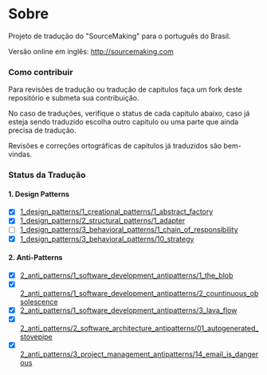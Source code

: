 Sobre
==============

Projeto de tradução do "SourceMaking" para o português do Brasil.

Versão online em inglês:
http://sourcemaking.com

### Como contribuir

Para revisões de tradução ou tradução de capitulos faça um fork deste repositório e submeta sua contribuição.

No caso de traduções, verifique o status de cada capitulo abaixo, caso já esteja sendo traduzido escolha outro capitulo ou uma parte que ainda precisa de tradução.

Revisões e correções ortográficas de capitulos já traduzidos são bem-vindas.

### Status da Tradução
#### 1. Design Patterns
- [x] [1_design_patterns/1_creational_patterns/1_abstract_factory](https://github.com/henryhamon/sourcemaking/blob/master/1_design_patterns/1_creational_patterns/1_abstract_factory.md)
- [x] [1_design_patterns/2_structural_patterns/1_adapter](https://github.com/henryhamon/sourcemaking/blob/master/1_design_patterns/2_structural_patterns/1_adapter.md)
- [ ] [1_design_patterns/3_behavioral_patterns/1_chain_of_responsibility](https://github.com/henryhamon/sourcemaking/blob/master/1_design_patterns/3_behavioral_patterns/1_chain_of_responsibility.md)
- [x] [1_design_patterns/3_behavioral_patterns/10_strategy](https://github.com/henryhamon/sourcemaking/blob/master/1_design_patterns/3_behavioral_patterns/10_strategy.md)
#### 2. Anti-Patterns
- [x] [2_anti_patterns/1_software_development_antipatterns/1_the_blob](https://github.com/henryhamon/sourcemaking/blob/master/2_anti_patterns/1_software_development_antipatterns/1_the_blob.md)
- [x] [2_anti_patterns/1_software_development_antipatterns/2_countinuous_obsolescence](https://github.com/henryhamon/sourcemaking/blob/master/2_anti_patterns/1_software_development_antipatterns/2_countinuous_obsolescence.md)
- [x] [2_anti_patterns/1_software_development_antipatterns/3_lava_flow](https://github.com/henryhamon/sourcemaking/blob/master/2_anti_patterns/1_software_development_antipatterns/3_lava_flow.md)
- [x] [2_anti_patterns/2_software_architecture_antipatterns/01_autogenerated_stovepipe](https://github.com/henryhamon/sourcemaking/blob/master/2_anti_patterns/2_software_architecture_antipatterns/01_autogenerated_stovepipe.md)
- [x] [2_anti_patterns/3_project_management_antipatterns/14_email_is_dangerous](https://github.com/henryhamon/sourcemaking/blob/master/2_anti_patterns/3_project_management_antipatterns/14_email_is_dangerous.md)
